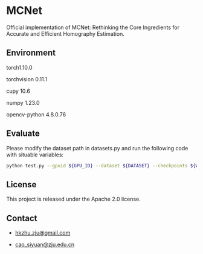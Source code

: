 # MCNet
Official implementation of MCNet: Rethinking the Core Ingredients for Accurate and Efficient Homography Estimation.


## Environment

torch1.10.0

torchvision 0.11.1

cupy 10.6

numpy 1.23.0

opencv-python 4.8.0.76

## Evaluate

Please modify the dataset path in datasets.py and run the following code with situable variables:
```bash
python test.py --gpuid ${GPU_ID} --dataset ${DATASET} --checkpoints ${WEIGHT_PATH}
```

## License

This project is released under the Apache 2.0 license.

## Contact
- hkzhu.zju@gmail.com

- cao_siyuan@zju.edu.cn